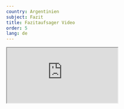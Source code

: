 ```yaml
---
country: Argentinien
subject: Fazit
title: Fazitaufsager Video
order: 5
lang: de
---
```

<div class="media-wrapper">
    <div class="video">
        <iframe src="https://www.youtube.com/embed/5wlbq-whwWw?ecver=1"  allowfullscreen></iframe>
    </div>
</div>
